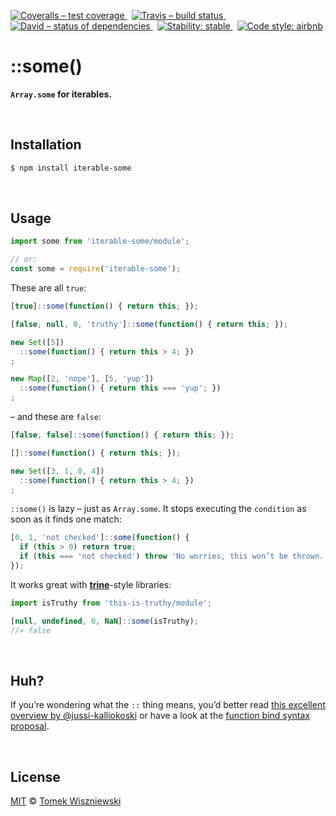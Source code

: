 [![Coveralls – test coverage
](https://img.shields.io/coveralls/tomekwi/iterable-some.svg?style=flat-square)
](https://github.com/tomekwi/iterable-some/issues/1)
 [![Travis – build status
](https://img.shields.io/travis/tomekwi/iterable-some/master.svg?style=flat-square)
](https://travis-ci.org/tomekwi/iterable-some)
 [![David – status of dependencies
](https://img.shields.io/david/tomekwi/iterable-some.svg?style=flat-square)
](https://david-dm.org/tomekwi/iterable-some)
 [![Stability: stable
](https://img.shields.io/badge/stability-stable-brightgreen.svg?style=flat-square)
](https://nodejs.org/api/documentation.html#documentation_stability_index)
 [![Code style: airbnb
](https://img.shields.io/badge/code%20style-airbnb-777777.svg?style=flat-square)
](https://github.com/airbnb/javascript)




::some()
========

**`Array.some` for iterables.**




<div                                             id="/installation">&nbsp;</div>

Installation
------------

```sh
$ npm install iterable-some
```




<div                                                    id="/usage">&nbsp;</div>

Usage
-----

```js
import some from 'iterable-some/module';

// or:
const some = require('iterable-some');
```

These are all `true`:

```js
[true]::some(function() { return this; });

[false, null, 0, 'truthy']::some(function() { return this; });

new Set([5])
  ::some(function() { return this > 4; })
;

new Map([2, 'nope'], [5, 'yup'])
  ::some(function() { return this === 'yup'; })
;
```

– and these are `false`:

```js
[false, false]::some(function() { return this; });

[]::some(function() { return this; });

new Set([3, 1, 0, 4])
  ::some(function() { return this > 4; })
;
```

`::some()` is lazy – just as `Array.some`. It stops executing the `condition` as soon as it finds one match:

```js
[0, 1, 'not checked']::some(function() {
  if (this > 0) return true;
  if (this === 'not checked') throw 'No worries, this won’t be thrown.'
});
```

It works great with **[trine](http://npm.im/trine)**-style libraries:

```js
import isTruthy from 'this-is-truthy/module';

[null, undefined, 0, NaN]::some(isTruthy);
//» false
```




<div                                                      id="/huh">&nbsp;</div>

Huh?
----

If you’re wondering what the `::` thing means, you’d better read [this excellent overview by @jussi-kalliokoski](https://github.com/jussi-kalliokoski/trine/blob/5b735cbfb6b28ae94bac0446d9ecd5ce51fb149b/README.md#why) or have a look at the [function bind syntax proposal](https://github.com/zenparsing/es-function-bind).




<div                                                  id="/license">&nbsp;</div>

License
-------

[MIT][] © [Tomek Wiszniewski][]

[MIT]: ./License.md
[Tomek Wiszniewski]: https://github.com/tomekwi

